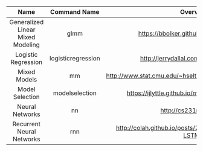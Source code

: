 | Name | Command Name | Overview | Further Reading
| :--: |:------------:|:--------:|:--------------:
| Generalized Linear Mixed Modeling | glmm | https://bbolker.github.io/morelia_2018/ |
| Logistic Regression | logisticregression | http://jerrydallal.com/lhsp/logistic.htm |
| Mixed Models | mm | http://www.stat.cmu.edu/~hseltman/309/Book/chapter15.pdf | http://rpubs.com/tomhouslay/200150
| Model Selection | modelselection | https://ijlyttle.github.io/model_cv_selection.html |
| Neural Networks     | nn | http://cs231n.github.io/ | http://www.deeplearningbook.org/ <br> http://hagan.okstate.edu/NNDesign.pdf |
| Recurrent Neural Networks | rnn | http://colah.github.io/posts/2015-08-Understanding-LSTMs/ |
